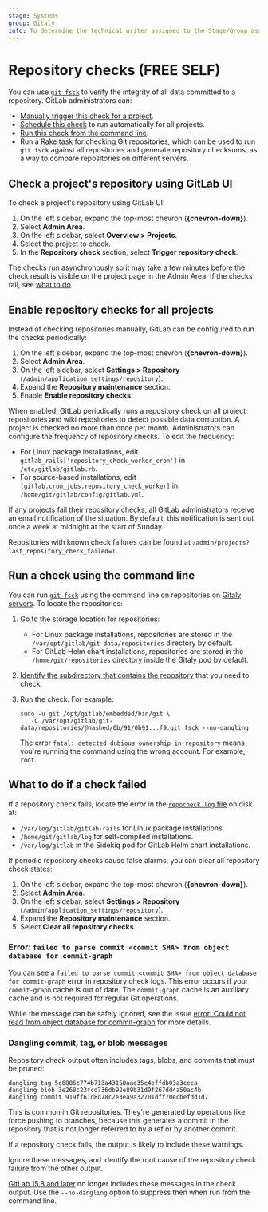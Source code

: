 ```yaml
---
stage: Systems
group: Gitaly
info: To determine the technical writer assigned to the Stage/Group associated with this page, see https://about.gitlab.com/handbook/product/ux/technical-writing/#assignments
---
```


# Repository checks **(FREE SELF)**

You can use [`git fsck`](https://git-scm.com/docs/git-fsck) to verify the integrity of all data
committed to a repository. GitLab administrators can:

- [Manually trigger this check for a project](#check-a-projects-repository-using-gitlab-ui).
- [Schedule this check](#enable-repository-checks-for-all-projects) to run automatically for all projects.
- [Run this check from the command line](#run-a-check-using-the-command-line).
- Run a [Rake task](raketasks/check.md#repository-integrity) for checking Git repositories, which can be used to run
  `git fsck` against all repositories and generate repository checksums, as a way to compare repositories on different
  servers.

## Check a project's repository using GitLab UI

To check a project's repository using GitLab UI:

1. On the left sidebar, expand the top-most chevron (**{chevron-down}**).
1. Select **Admin Area**.
1. On the left sidebar, select **Overview > Projects**.
1. Select the project to check.
1. In the **Repository check** section, select **Trigger repository check**.

The checks run asynchronously so it may take a few minutes before the check result is visible on the
project page in the Admin Area. If the checks fail, see [what to do](#what-to-do-if-a-check-failed).

## Enable repository checks for all projects

Instead of checking repositories manually, GitLab can be configured to run the checks periodically:

1. On the left sidebar, expand the top-most chevron (**{chevron-down}**).
1. Select **Admin Area**.
1. On the left sidebar, select **Settings > Repository** (`/admin/application_settings/repository`).
1. Expand the **Repository maintenance** section.
1. Enable **Enable repository checks**.

When enabled, GitLab periodically runs a repository check on all project repositories and wiki
repositories to detect possible data corruption. A project is checked no more than once per month.
Administrators can configure the frequency of repository checks. To edit the frequency:

- For Linux package installations, edit `gitlab_rails['repository_check_worker_cron']` in
  `/etc/gitlab/gitlab.rb`.
- For source-based installations, edit `[gitlab.cron_jobs.repository_check_worker]` in
  `/home/git/gitlab/config/gitlab.yml`.

If any projects fail their repository checks, all GitLab administrators receive an email
notification of the situation. By default, this notification is sent out once a week at midnight at
the start of Sunday.

Repositories with known check failures can be found at
`/admin/projects?last_repository_check_failed=1`.

## Run a check using the command line

You can run [`git fsck`](https://git-scm.com/docs/git-fsck) using the command line on repositories on
[Gitaly servers](gitaly/index.md). To locate the repositories:

1. Go to the storage location for repositories:
   - For Linux package installations, repositories are stored in the `/var/opt/gitlab/git-data/repositories` directory
     by default.
   - For GitLab Helm chart installations, repositories are stored in the `/home/git/repositories` directory inside the
     Gitaly pod by default.
1. [Identify the subdirectory that contains the repository](repository_storage_types.md#from-project-name-to-hashed-path)
   that you need to check.
1. Run the check. For example:

   ```shell
   sudo -u git /opt/gitlab/embedded/bin/git \
      -C /var/opt/gitlab/git-data/repositories/@hashed/0b/91/0b91...f9.git fsck --no-dangling
   ```

   The error `fatal: detected dubious ownership in repository` means you're running the command
   using the wrong account. For example, `root`.

## What to do if a check failed

If a repository check fails, locate the error in the [`repocheck.log` file](logs/index.md#repochecklog) on disk at:

- `/var/log/gitlab/gitlab-rails` for Linux package installations.
- `/home/git/gitlab/log` for self-compiled installations.
- `/var/log/gitlab` in the Sidekiq pod for GitLab Helm chart installations.

If periodic repository checks cause false alarms, you can clear all repository check states:

1. On the left sidebar, expand the top-most chevron (**{chevron-down}**).
1. Select **Admin Area**.
1. On the left sidebar, select **Settings > Repository** (`/admin/application_settings/repository`).
1. Expand the **Repository maintenance** section.
1. Select **Clear all repository checks**.

### Error: `failed to parse commit <commit SHA> from object database for commit-graph`

You can see a `failed to parse commit <commit SHA> from object database for commit-graph` error in repository check logs. This error occurs if your `commit-graph` cache is out
of date. The `commit-graph` cache is an auxiliary cache and is not required for regular Git operations.

While the message can be safely ignored, see the issue [error: Could not read from object database for commit-graph](https://gitlab.com/gitlab-org/gitaly/-/issues/2359)
for more details.

### Dangling commit, tag, or blob messages

Repository check output often includes tags, blobs, and commits that must be pruned:

```plaintext
dangling tag 5c6886c774b713a43158aae35c4effdb03a3ceca
dangling blob 3e268c23fcd736db92e89b31d9f267dd4a50ac4b
dangling commit 919ff61d8d78c2e3ea9a32701dff70ecbefdd1d7
```

This is common in Git repositories. They're generated by operations like
force pushing to branches, because this generates a commit in the repository
that is not longer referred to by a ref or by another commit.

If a repository check fails, the output is likely to include these warnings.

Ignore these messages, and identify the root cause of the repository check failure
from the other output.

[GitLab 15.8 and later](https://gitlab.com/gitlab-org/gitaly/-/merge_requests/5230) no
longer includes these messages in the check output. Use the `--no-dangling` option
to suppress then when run from the command line.
